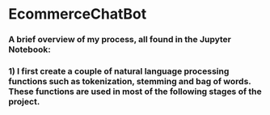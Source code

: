 # EcommerceChatBot

### A brief overview of my process, all found in the Jupyter Notebook:
### 1) I first create a couple of natural language processing functions such as tokenization, stemming and bag of words. These functions are used in most of the following stages of the project.

